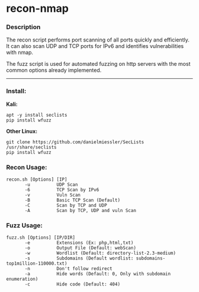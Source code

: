 # recon-nmap
### Description

The recon script performs port scanning of all ports quickly and efficiently. It can also scan UDP and TCP ports for IPv6 and identifies vulnerabilities with nmap. 

The fuzz script is used for automated fuzzing on http servers with the most common options already implemented. 

- - -

### Install:

**Kali:**
                   
```
apt -y install seclists
pip install wfuzz
```
                   
**Other Linux:**
                   
```
git clone https://github.com/danielmiessler/SecLists /usr/share/seclists
pip install wfuzz
```

### Recon Usage:
```
recon.sh [Options] [IP]
       -u          UDP Scan
       -6          TCP Scan by IPv6
       -v          Vuln Scan
       -B          Basic TCP Scan (Default)
       -C          Scan by TCP and UDP
       -A          Scan by TCP, UDP and vuln Scan
```
### Fuzz Usage:
```
fuzz.sh [Options] [IP/DIR]
       -e          Extensions (Ex: php,html,txt)
       -o          Output File (Default: webScan)
       -w          Wordlist (Default: directory-list-2.3-medium)
       -s          Subdomains (Default wordlist: subdomains-top1million-110000.txt)
       -n          Don't follow redirect
       -a          Hide words (Default: 0, Only with subdomain enumeration)
       -c          Hide code (Default: 404)
```


